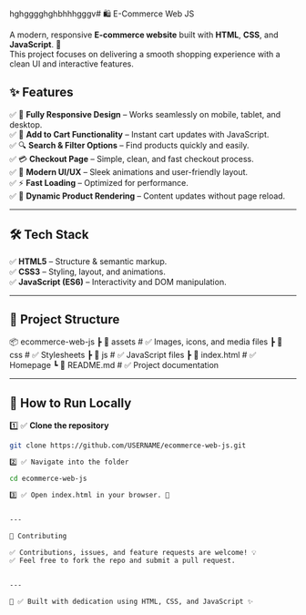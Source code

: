 hghgggghghbhhhgggv# 🛍️ E-Commerce Web JS  

A modern, responsive **E-commerce website** built with **HTML**, **CSS**, and **JavaScript**. 🚀  
This project focuses on delivering a smooth shopping experience with a clean UI and interactive features.  



## ✨ Features  
✅ 📱 **Fully Responsive Design** – Works seamlessly on mobile, tablet, and desktop.  
✅ 🛒 **Add to Cart Functionality** – Instant cart updates with JavaScript.  
✅ 🔍 **Search & Filter Options** – Find products quickly and easily.  
✅ 💳 **Checkout Page** – Simple, clean, and fast checkout process.  
✅ 🎨 **Modern UI/UX** – Sleek animations and user-friendly layout.  
✅ ⚡ **Fast Loading** – Optimized for performance.  
✅ 🔄 **Dynamic Product Rendering** – Content updates without page reload.  

---

## 🛠️ Tech Stack  
✅ **HTML5** – Structure & semantic markup.  
✅ **CSS3** – Styling, layout, and animations.  
✅ **JavaScript (ES6)** – Interactivity and DOM manipulation.  

---

## 📂 Project Structure

📦 ecommerce-web-js ┣ 📂 assets        # ✅ Images, icons, and media files ┣ 📂 css           # ✅ Stylesheets ┣ 📂 js            # ✅ JavaScript files ┣ 📜 index.html    # ✅ Homepage ┗ 📜 README.md     # ✅ Project documentation

---

## 🚀 How to Run Locally  
1️⃣ ✅ **Clone the repository**  
```bash
git clone https://github.com/USERNAME/ecommerce-web-js.git

2️⃣ ✅ Navigate into the folder

cd ecommerce-web-js

3️⃣ ✅ Open index.html in your browser. 🎉


---

🤝 Contributing

✅ Contributions, issues, and feature requests are welcome! 💡
✅ Feel free to fork the repo and submit a pull request.


---

💖 ✅ Built with dedication using HTML, CSS, and JavaScript ✨

